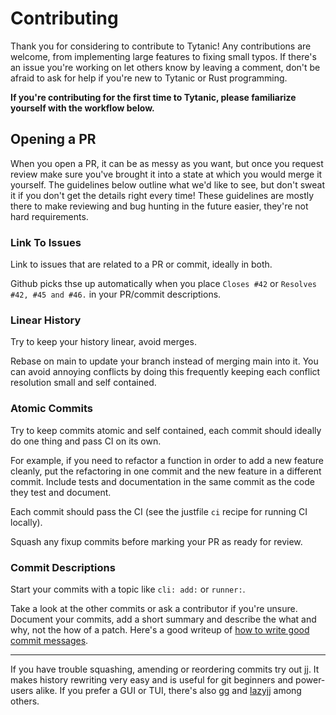 # Contributing
Thank you for considering to contribute to Tytanic!
Any contributions are welcome, from implementing large features to fixing small typos.
If there's an issue you're working on let others know by leaving a comment, don't be afraid to ask for help if you're new to Tytanic or Rust programming.

**If you're contributing for the first time to Tytanic, please familiarize yourself with the workflow below.**

## Opening a PR
When you open a PR, it can be as messy as you want, but once you request review make sure you've brought it into a state at which you would merge it yourself.
The guidelines below outline what we'd like to see, but don't sweat it if you don't get the details right every time!
These guidelines are mostly there to make reviewing and bug hunting in the future easier, they're not hard requirements.

### Link To Issues
Link to issues that are related to a PR or commit, ideally in both.

Github picks thse up automatically when you place `Closes #42` or `Resolves #42, #45 and #46.` in your PR/commit descriptions.

### Linear History
Try to keep your history linear, avoid merges.

Rebase on main to update your branch instead of merging main into it.
You can avoid annoying conflicts by doing this frequently keeping each conflict resolution small and self contained.

### Atomic Commits
Try to keep commits atomic and self contained, each commit should ideally do one thing and pass CI on its own.

For example, if you need to refactor a function in order to add a new feature cleanly, put the refactoring in one commit and the new feature in a different commit.
Include tests and documentation in the same commit as the code they test and document.

Each commit should pass the CI (see the justfile `ci` recipe for running CI locally).

Squash any fixup commits before marking your PR as ready for review.

### Commit Descriptions
Start your commits with a topic like `cli: add:` or `runner:`.

Take a look at the other commits or ask a contributor if you're unsure.
Document your commits, add a short summary and describe the what and why, not the how of a patch.
Here's a good writeup of [how to write good commit messages](https://cbea.ms/git-commit/).

---

If you have trouble squashing, amending or reordering commits try out [jj].
It makes history rewriting very easy and is useful for git beginners and power-users alike.
If you prefer a GUI or TUI, there's also [gg] and [lazyjj] among others.

[jj]: https://github.com/martinvonz/jj
[gg]: https://github.com/gulbanana/gg
[lazyjj]: https://github.com/Cretezy/lazyjj
